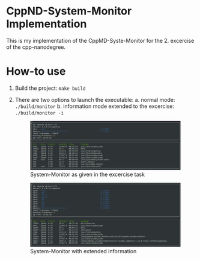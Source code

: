 # CppND-System-Monitor Implementation

This is my implementation of the CppMD-Syste-Monitor for the 2. excercise of the cpp-nanodegree. 

# How-to use

1. Build the project: `make build`

2. There are two options to launch the executable:
    a. normal mode: `./build/monitor`
    b. information mode extended to the excercise: `./build/monitor -i`

    <figure>
      <img 
       src='images/monitor_normal_mode.png' 
       title="System-Monitor as given in the excercise task" 
       />
      
      <figcaption>System-Monitor as given in the excercise task</figcaption>
    </figure>


    <figure>
      <img 
       src='images/monitor_information_mode.png' 
       title="System-Monitor with extended information" 
       />
      
      <figcaption>System-Monitor with extended information</figcaption>
    </figure>
